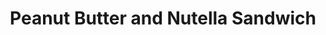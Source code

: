 ---
title: Peanut Butter and Nutella Sandwich
meal: lunch
image: pb-nutella-sandwich.jpg
description: A sweet and nutty sandwich that’s perfect for a quick lunch.
badge: Delicious
difficulty: easy
tags:
  - delicious
  - quick
ingredients:
  - 2 Tbsp peanut butter
  - 2 Tbsp Nutella
  - 2 slices of bread
instructions:
  - Spread the peanut butter on one slice of bread.
  - Spread the Nutella on the other slice of bread.
  - Put the two pieces of bread together, with the peanut butter and Nutella on the inside.
---